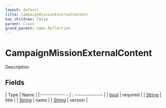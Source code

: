 ```yaml
---
layout: default
title: CampaignMissionExternalContent
has_children: false
parent: Class
grand_parent: Game Reflection
---
```

# CampaignMissionExternalContent
Description 

## Fields
| Type | Name |
|:------------ - | : -------------- |
| [bool](game-reflection/components/bool.md) | required |
| [String](game-reflection/components/string.md) | title |
| [String](game-reflection/components/string.md) | name |
| [String](game-reflection/components/string.md) | version |
